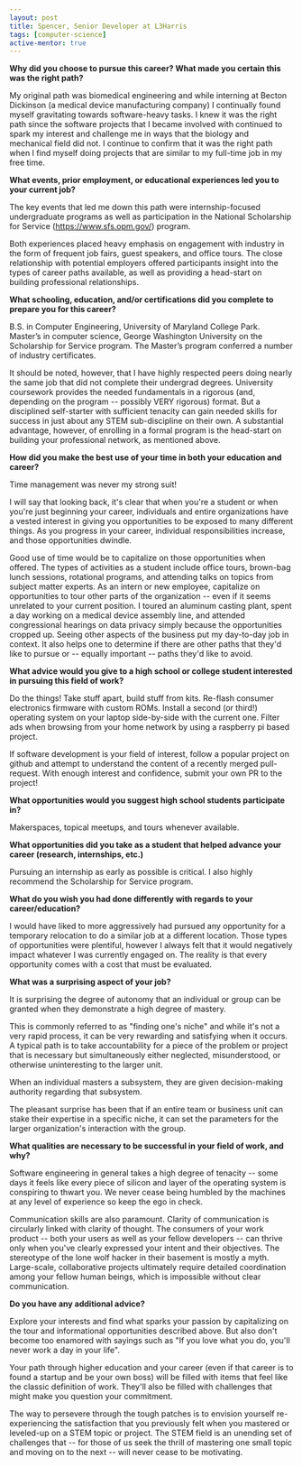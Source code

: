 ```yaml
---
layout: post
title: Spencer, Senior Developer at L3Harris 
tags: [computer-science]
active-mentor: true
---
```


**Why did you choose to pursue this career?  What made you certain this was the right path?**

My original path was biomedical engineering and while interning at Becton Dickinson (a medical device manufacturing company) I continually found myself gravitating towards software-heavy tasks. I knew it was the right path since the software projects that I became involved with continued to spark my interest and challenge me in ways that the biology and mechanical field did not. I continue to confirm that it was the right path when I find myself doing projects that are similar to my full-time job in my free time.

**What events, prior employment, or educational experiences led you to your current job?**

The key events that led me down this path were internship-focused undergraduate programs as well as participation in the National Scholarship for Service (https://www.sfs.opm.gov/) program.

Both experiences placed heavy emphasis on engagement with industry in the form of frequent job fairs, guest speakers, and office tours. The close relationship with potential employers offered participants insight into the types of career paths available, as well as providing a head-start on building professional relationships.

**What schooling, education, and/or certifications did you complete to prepare you for this career?**

B.S. in Computer Engineering, University of Maryland College Park. Master’s in computer science, George Washington University on the Scholarship for Service program. The Master’s program conferred a number of industry certificates.

It should be noted, however, that I have highly respected peers doing nearly the same job that did not complete their undergrad degrees. University coursework provides the needed fundamentals in a rigorous (and, depending on the program -- possibly VERY rigorous) format. But a disciplined self-starter with sufficient tenacity can gain needed skills for success in just about any STEM sub-discipline on their own. A substantial advantage, however, of enrolling in a formal program is the head-start on building your professional network, as mentioned above.

**How did you make the best use of your time in both your education and career?**

Time management was never my strong suit!

I will say that looking back, it's clear that when you're a student or when you're just beginning your career, individuals and entire organizations have a vested interest in giving you opportunities to be exposed to many different things. As you progress in your career, individual responsibilities increase, and those opportunities dwindle.

Good use of time would be to capitalize on those opportunities when offered. The types of activities as a student include office tours, brown-bag lunch sessions, rotational programs, and attending talks on topics from subject matter experts. As an intern or new employee, capitalize on opportunities to tour other parts of the organization -- even if it seems unrelated to your current position. I toured an aluminum casting plant, spent a day working on a medical device assembly line, and attended congressional hearings on data privacy simply because the opportunities cropped up. Seeing other aspects of the business put my day-to-day job in context. It also helps one to determine if there are other paths that they'd like to pursue or -- equally important -- paths they'd like to avoid.

**What advice would you give to a high school or college student interested in pursuing this field of work?**

Do the things! Take stuff apart, build stuff from kits. Re-flash consumer electronics firmware with custom ROMs. Install a second (or third!) operating system on your laptop side-by-side with the current one. Filter ads when browsing from your home network by using a raspberry pi based project.

If software development is your field of interest, follow a popular project on github and attempt to understand the content of a recently merged pull-request. With enough interest and confidence, submit your own PR to the project!

**What opportunities would you suggest high school students participate in?**

Makerspaces, topical meetups, and tours whenever available.

**What opportunities did you take as a student that helped advance your career (research, internships, etc.)**

Pursuing an internship as early as possible is critical. I also highly recommend the Scholarship for Service program.

**What do you wish you had done differently with regards to your career/education?**

I would have liked to more aggressively had pursued any opportunity for a temporary relocation to do a similar job at a different location. Those types of opportunities were plentiful, however I always felt that it would negatively impact whatever I was currently engaged on. The reality is that every opportunity comes with a cost that must be evaluated.

**What was a surprising aspect of your job?**

It is surprising the degree of autonomy that an individual or group can be granted when they demonstrate a high degree of mastery.

This is commonly referred to as "finding one's niche" and while it's not a very rapid process, it can be very rewarding and satisfying when it occurs. A typical path is to take accountability for a piece of the problem or project that is necessary but simultaneously either neglected, misunderstood, or otherwise uninteresting to the larger unit. 

When an individual masters a subsystem, they are given decision-making authority regarding that subsystem. 

The pleasant surprise has been that if an entire team or business unit can stake their expertise in a specific niche, it can set the parameters for the larger organization's interaction with the group.

**What qualities are necessary to be successful in your field of work, and why?**

Software engineering in general takes a high degree of tenacity -- some days it feels like every piece of silicon and layer of the operating system is conspiring to thwart you. We never cease being humbled by the machines at any level of experience so keep the ego in check.

Communication skills are also paramount. Clarity of communication is circularly linked with clarity of thought. The consumers of your work product -- both your users as well as your fellow developers -- can thrive only when you've clearly expressed your intent and their objectives. The stereotype of the lone wolf hacker in their basement is mostly a myth. Large-scale, collaborative projects ultimately require detailed coordination among your fellow human beings, which is impossible without clear communication.

**Do you have any additional advice?**

Explore your interests and find what sparks your passion by capitalizing on the tour and informational opportunities described above. But also don't become too enamored with sayings such as "If you love what you do, you'll never work a day in your life".

Your path through higher education and your career (even if that career is to found a startup and be your own boss) will be filled with items that feel like the classic definition of work. They'll also be filled with challenges that might make you question your commitment. 

The way to persevere through the tough patches is to envision yourself re-experiencing the satisfaction that you previously felt when you mastered or leveled-up on a STEM topic or project. The STEM field is an unending set of challenges that -- for those of us seek the thrill of mastering one small topic and moving on to the next -- will never cease to be motivating.
